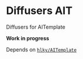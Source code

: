 # Diffusers AIT

Diffusers for AITemplate

**Work in progress**

Depends on [`hlky/AITemplate`](https://github.com/hlky/AITemplate)
